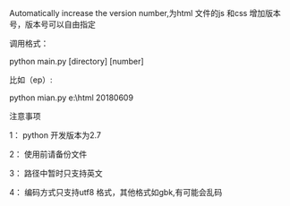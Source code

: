 Automatically increase the version number,为html 文件的js 和css 增加版本号，版本号可以自由指定
 
调用格式：

python main.py [directory] [number]

比如（ep）:

python mian.py e:\html  20180609

注意事项 

1： python 开发版本为2.7

2： 使用前请备份文件

3： 路径中暂时只支持英文

4： 编码方式只支持utf8 格式，其他格式如gbk,有可能会乱码
